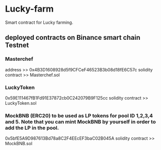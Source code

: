 # Lucky-farm
Smart contract for Lucky farming.

## deployed contracts on Binance smart chain Testnet

  ### Masterchef 
  address >> 0x4B3D1608928d5f9CFCeF46523B3b08d18fE6C57c
  solidity contract >> Masterchef.sol
  
  ### LuckyToken
  0x59E111467fB1Fd91E37872cb0C242079B9F125cc
  solidity contract >> LuckyToken.sol
  
  ### MockBNB (ERC20) to be used as LP tokens for pool ID 1,2,3,4 and 5. Note that you can mint MockBNB by yourself in order to add the LP in the pool.
  0x5bfE5A9D987613Bd78a8C2F4EEcEF3baC02B045A 
  solidity contract >> MockBNB.sol
  
  
  
